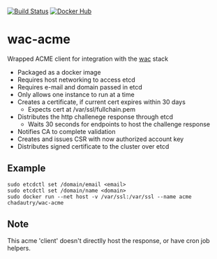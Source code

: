 ###
[![Build Status](https://travis-ci.org/chad-autry/wac-acme.svg?branch=master)](https://travis-ci.org/chad-autry/wac-acme)
[![Docker Hub](https://img.shields.io/badge/docker-ready-blue.svg)](https://registry.hub.docker.com/u/chadautry/wac-acme/)
# wac-acme
Wrapped ACME client for integration with the [wac](https://github.com/chad-autry/wac-bp) stack

* Packaged as a docker image
* Requires host networking to access etcd
* Requires e-mail and domain passed in etcd
* Only allows one instance to run at a time
* Creates a certificate, if current cert expires within 30 days
    * Expects cert at /var/ssl/fullchain.pem
* Distributes the http challenege response through etcd
    * Waits 30 seconds for endpoints to host the challenge response
* Notifies CA to complete validation
* Creates and issues CSR with now authorized account key
* Distributes signed certificate to the cluster over etcd

## Example
```
sudo etcdctl set /domain/email <email>
sudo etcdctl set /domain/name <domain>
sudo docker run --net host -v /var/ssl:/var/ssl --name acme chadautry/wac-acme
```

## Note 
This acme 'client' doesn't directlly host the response, or have cron job helpers.
